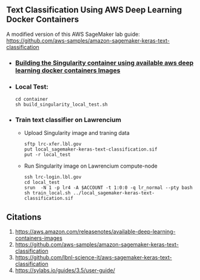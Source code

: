 ## Text Classification Using AWS Deep Learning Docker Containers

A modified version of this AWS SageMaker lab guide: https://github.com/aws-samples/amazon-sagemaker-keras-text-classification

* ### [Building the Singularity container using available aws deep learning docker containers Images](./singularity_docker.ipynb)  
* ### Local Test:
  ```shell
  cd container
  sh build_singularity_local_test.sh
  ```
* ### Train text classifier on Lawrencium
  * Upload Singularity image and traning data
    ```shell
    sftp lrc-xfer.lbl.gov
    put local_sagemaker-keras-text-classification.sif
    put -r local_test
    ```
  * Run Singularity image on Lawrencium compute-node
    ```shell
    ssh lrc-login.lbl.gov
    cd local_test
    srun  -N 1 -p lr4 -A $ACCOUNT -t 1:0:0 -q lr_normal --pty bash
    sh train_local.sh ../local_sagemaker-keras-text-classification.sif
    ```

## Citations
1. https://aws.amazon.com/releasenotes/available-deep-learning-containers-images
1. https://github.com/aws-samples/amazon-sagemaker-keras-text-classification
1. https://github.com/lbnl-science-it/aws-sagemaker-keras-text-classification
1. https://sylabs.io/guides/3.5/user-guide/
